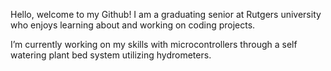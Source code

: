 Hello, welcome to my Github! I am a graduating senior at Rutgers university who enjoys learning about and working on coding projects.

I’m currently working on my skills with microcontrollers through a self watering plant bed system utilizing hydrometers.



<!---
503-User-Unavailable/503-User-Unavailable is a ✨ special ✨ repository because its `README.md` (this file) appears on your GitHub profile.
You can click the Preview link to take a look at your changes.
--->
